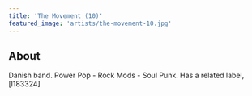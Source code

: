 ```yaml
---
title: 'The Movement (10)'
featured_image: 'artists/the-movement-10.jpg'
---
```


## About

Danish band. Power Pop - Rock Mods - Soul Punk. Has a related label, [l183324]
